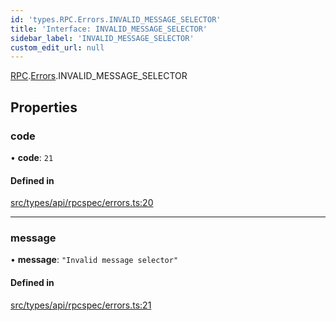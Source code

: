 ```yaml
---
id: 'types.RPC.Errors.INVALID_MESSAGE_SELECTOR'
title: 'Interface: INVALID_MESSAGE_SELECTOR'
sidebar_label: 'INVALID_MESSAGE_SELECTOR'
custom_edit_url: null
---
```


[RPC](../namespaces/types.RPC.md).[Errors](../namespaces/types.RPC.Errors.md).INVALID_MESSAGE_SELECTOR

## Properties

### code

• **code**: `21`

#### Defined in

[src/types/api/rpcspec/errors.ts:20](https://github.com/starknet-io/starknet.js/blob/v5.24.3/src/types/api/rpcspec/errors.ts#L20)

---

### message

• **message**: `"Invalid message selector"`

#### Defined in

[src/types/api/rpcspec/errors.ts:21](https://github.com/starknet-io/starknet.js/blob/v5.24.3/src/types/api/rpcspec/errors.ts#L21)
